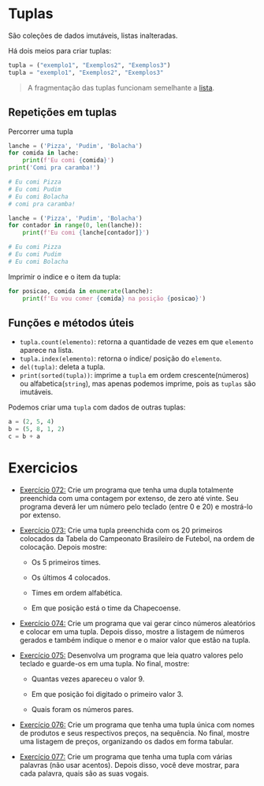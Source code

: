 # Tuplas

São coleções de dados imutáveis, listas inalteradas.

Há dois meios para criar tuplas:

```python
tupla = ("exemplo1", "Exemplos2", "Exemplos3")
tupla = "exemplo1", "Exemplos2", "Exemplos3"
```

> A fragmentação das tuplas funcionam semelhante a [lista](https://github.com/andre-jnr/estudos-python/tree/main/exercicios/09%20-%20listas).

## Repetições em tuplas

Percorrer uma tupla

```python
lanche = ('Pizza', 'Pudim', 'Bolacha')
for comida in lache:
    print(f'Eu comi {comida}')
print('Comi pra caramba!')

# Eu comi Pizza
# Eu comi Pudim
# Eu comi Bolacha
# comi pra caramba!
```

```python
lanche = ('Pizza', 'Pudim', 'Bolacha')
for contador in range(0, len(lanche)):
    print(f'Eu comi {lanche[contador]}')

# Eu comi Pizza
# Eu comi Pudim
# Eu comi Bolacha
```

Imprimir o indice e o item da tupla:

```python
for posicao, comida in enumerate(lanche):
    print(f'Eu vou comer {comida} na posição {posicao}')
```

## Funções e métodos úteis

- `tupla.count(elemento)`: retorna a quantidade de vezes em que `elemento` aparece na lista.
- `tupla.index(elemento)`: retorna o índice/ posição do `elemento`.
- `del(tupla)`: deleta a tupla.
- `print(sorted(tupla))`: imprime a `tupla` em ordem crescente(números) ou alfabetica(`string`), mas apenas podemos imprime,
  pois as `tuplas` são imutáveis.

Podemos criar uma `tupla` com dados de outras tuplas:

```python
a = (2, 5, 4)
b = (5, 8, 1, 2)
c = b + a
```

# Exercicios

- [Exercício 072:](https://github.com/andre-jnr/estudos-python/tree/main/exercicios/08%20-%20tuplas/exercicios/072_tuplas_times_futebol) Crie um programa que tenha uma dupla totalmente preenchida com uma contagem por extenso, de zero até vinte. Seu programa deverá ler um número pelo teclado (entre 0 e 20) e mostrá-lo por extenso.

- [Exercício 073:](https://github.com/andre-jnr/estudos-python/tree/main/exercicios/08%20-%20tuplas/exercicios/073_numeros_por_extensos) Crie uma tupla preenchida com os 20 primeiros colocados da Tabela do Campeonato Brasileiro de Futebol, na ordem de colocação. Depois mostre:

  - Os 5 primeiros times.

  - Os últimos 4 colocados.

  - Times em ordem alfabética.

  - Em que posição está o time da Chapecoense.

- [Exercício 074:](https://github.com/andre-jnr/estudos-python/tree/main/exercicios/08%20-%20tuplas/exercicios/074_maior_menor_tupla) Crie um programa que vai gerar cinco números aleatórios e colocar em uma tupla. Depois disso, mostre a listagem de números gerados e também indique o menor e o maior valor que estão na tupla.

- [Exercício 075:](https://github.com/andre-jnr/estudos-python/tree/main/exercicios/08%20-%20tuplas/exercicios/075_analise_dados_tupla) Desenvolva um programa que leia quatro valores pelo teclado e guarde-os em uma tupla. No final, mostre:

  - Quantas vezes apareceu o valor 9.

  - Em que posição foi digitado o primeiro valor 3.

  - Quais foram os números pares.

- [Exercício 076:](https://github.com/andre-jnr/estudos-python/tree/main/exercicios/08%20-%20tuplas/exercicios/076_listagem_precos_tupla) Crie um programa que tenha uma tupla única com nomes de produtos e seus respectivos preços, na sequência. No final, mostre uma listagem de preços, organizando os dados em forma tabular.

- [Exercício 077:](https://github.com/andre-jnr/estudos-python/tree/main/exercicios/08%20-%20tuplas/exercicios/077_contador_de_vogais) Crie um programa que tenha uma tupla com várias palavras (não usar acentos). Depois disso, você deve mostrar, para cada palavra, quais são as suas vogais.
